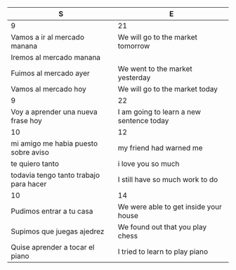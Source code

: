 

| S | E |
| - | - |
| 9 | 21 |
| Vamos a ir al mercado manana | We will go to the market tomorrow |
| Iremos al mercado manana |
| Fuimos al mercado ayer | We went to the market yesterday |
| Vamos al mercado hoy | We will go to the market today |
| 9 | 22 |
| Voy a aprender una nueva frase hoy | I am going to learn a new sentence today |
|10 | 12 |
| mi amigo me habia puesto sobre aviso | my friend had warned me |
| te quiero tanto | i love you so much |
| todavia tengo tanto trabajo para hacer | I still have so much work to do |
|10 | 14 |
|Pudimos entrar a tu casa | We were able to get inside your house |
|Supimos que juegas ajedrez | We found out that you play chess |
|Quise aprender a tocar el piano | I tried to learn to play piano |
